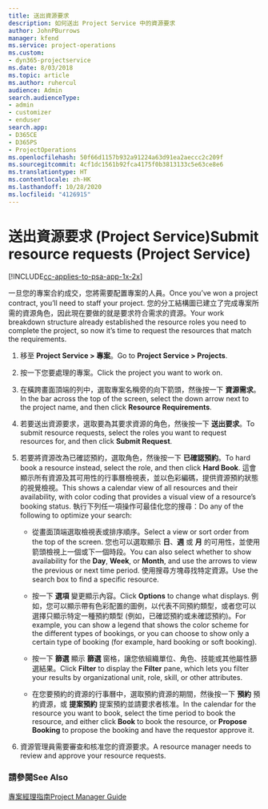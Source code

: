 ```yaml
---
title: 送出資源要求
description: 如何送出 Project Service 中的資源要求
author: JohnPBurrows
manager: kfend
ms.service: project-operations
ms.custom:
- dyn365-projectservice
ms.date: 8/03/2018
ms.topic: article
ms.author: ruhercul
audience: Admin
search.audienceType:
- admin
- customizer
- enduser
search.app:
- D365CE
- D365PS
- ProjectOperations
ms.openlocfilehash: 50f66d1157b932a91224a63d91ea2aeccc2c209f
ms.sourcegitcommit: 4cf1dc1561b92fca4175f0b3813133c5e63ce8e6
ms.translationtype: HT
ms.contentlocale: zh-HK
ms.lasthandoff: 10/28/2020
ms.locfileid: "4126915"
---
```

# <a name="submit-resource-requests-project-service"></a><span data-ttu-id="5b487-103">送出資源要求 (Project Service)</span><span class="sxs-lookup"><span data-stu-id="5b487-103">Submit resource requests (Project Service)</span></span>

[!INCLUDE[cc-applies-to-psa-app-1x-2x](../includes/cc-applies-to-psa-app-1x-2x.md)]

<span data-ttu-id="5b487-104">一旦您的專案合約成交，您將需要配置專案的人員。</span><span class="sxs-lookup"><span data-stu-id="5b487-104">Once you’ve won a project contract, you’ll need to staff your project.</span></span> <span data-ttu-id="5b487-105">您的分工結構圖已建立了完成專案所需的資源角色，因此現在要做的就是要求符合需求的資源。</span><span class="sxs-lookup"><span data-stu-id="5b487-105">Your work breakdown structure already established the resource roles you need to complete the project, so now it’s time to request the resources that match the requirements.</span></span>  
  
1.  <span data-ttu-id="5b487-106">移至 **Project Service > 專案**。</span><span class="sxs-lookup"><span data-stu-id="5b487-106">Go to **Project Service > Projects**.</span></span>  
  
2.  <span data-ttu-id="5b487-107">按一下您要處理的專案。</span><span class="sxs-lookup"><span data-stu-id="5b487-107">Click the project you want to work on.</span></span>  
  
3.  <span data-ttu-id="5b487-108">在橫跨畫面頂端的列中，選取專案名稱旁的向下箭頭，然後按一下 **資源需求**。</span><span class="sxs-lookup"><span data-stu-id="5b487-108">In the bar across the top of the screen, select the down arrow next to the project name, and then click **Resource Requirements**.</span></span>  
  
4.  <span data-ttu-id="5b487-109">若要送出資源要求，選取要為其要求資源的角色，然後按一下 **送出要求**。</span><span class="sxs-lookup"><span data-stu-id="5b487-109">To submit resource requests, select the roles you want to request resources for, and then click **Submit Request**.</span></span>  
  
5.  <span data-ttu-id="5b487-110">若要將資源改為已確認預約，選取角色，然後按一下 **已確認預約**。</span><span class="sxs-lookup"><span data-stu-id="5b487-110">To hard book a resource instead, select the role, and then click **Hard Book**.</span></span> <span data-ttu-id="5b487-111">這會顯示所有資源及其可用性的行事曆檢視表，並以色彩編碼，提供資源預約狀態的視覺檢視。</span><span class="sxs-lookup"><span data-stu-id="5b487-111">This shows a calendar view of all resources and their availability, with color coding that provides a visual view of a resource’s booking status.</span></span> <span data-ttu-id="5b487-112">執行下列任一項操作可最佳化您的搜尋：</span><span class="sxs-lookup"><span data-stu-id="5b487-112">Do any of the following to optimize your search:</span></span>  
  
    -   <span data-ttu-id="5b487-113">從畫面頂端選取檢視表或排序順序。</span><span class="sxs-lookup"><span data-stu-id="5b487-113">Select a view or sort order from the top of the screen.</span></span> <span data-ttu-id="5b487-114">您也可以選取顯示 **日**、**週** 或 **月** 的可用性，並使用箭頭檢視上一個或下一個時段。</span><span class="sxs-lookup"><span data-stu-id="5b487-114">You can also select whether to show availability for the **Day**, **Week**, or **Month**, and use the arrows to view the previous or next time period.</span></span> <span data-ttu-id="5b487-115">使用搜尋方塊尋找特定資源。</span><span class="sxs-lookup"><span data-stu-id="5b487-115">Use the search box to find a specific resource.</span></span>  
  
    -   <span data-ttu-id="5b487-116">按一下 **選項** 變更顯示內容。</span><span class="sxs-lookup"><span data-stu-id="5b487-116">Click **Options** to change what displays.</span></span> <span data-ttu-id="5b487-117">例如，您可以顯示帶有色彩配置的圖例，以代表不同預約類型，或者您可以選擇只顯示特定一種預約類型 (例如，已確認預約或未確認預約)。</span><span class="sxs-lookup"><span data-stu-id="5b487-117">For example, you can show a legend that shows the color scheme for the different types of bookings, or you can choose to show only a certain type of booking (for example, hard booking or soft booking).</span></span>  
  
    -   <span data-ttu-id="5b487-118">按一下 **篩選** 顯示 **篩選** 窗格，讓您依組織單位、角色、技能或其他屬性篩選結果。</span><span class="sxs-lookup"><span data-stu-id="5b487-118">Click **Filter** to display the **Filter** pane, which lets you filter your results by organizational unit, role, skill, or other attributes.</span></span>  
  
    -   <span data-ttu-id="5b487-119">在您要預約的資源的行事曆中，選取預約資源的期間，然後按一下 **預約** 預約資源，或 **提案預約** 提案預約並請要求者核准。</span><span class="sxs-lookup"><span data-stu-id="5b487-119">In the calendar for the resource you want to book, select the time period to book the resource, and either click **Book** to book the resource, or **Propose Booking** to propose the booking and have the requestor approve it.</span></span>  
  
6.  <span data-ttu-id="5b487-120">資源管理員需要審查和核准您的資源要求。</span><span class="sxs-lookup"><span data-stu-id="5b487-120">A resource manager needs to review and approve your resource requests.</span></span>  
  
### <a name="see-also"></a><span data-ttu-id="5b487-121">請參閱</span><span class="sxs-lookup"><span data-stu-id="5b487-121">See Also</span></span>  
 [<span data-ttu-id="5b487-122">專案經理指南</span><span class="sxs-lookup"><span data-stu-id="5b487-122">Project Manager Guide</span></span>](../psa/project-manager-guide.md)
